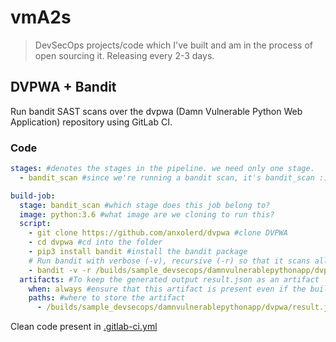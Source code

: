 # vmA2s

> DevSecOps projects/code which I've built and am in the process of open sourcing it. Releasing every 2-3 days.

## DVPWA + Bandit

Run bandit SAST scans over the dvpwa (Damn Vulnerable Python Web Application) repository using GitLab CI.

### Code

```yaml
stages: #denotes the stages in the pipeline. we need only one stage.
  - bandit_scan #since we're running a bandit scan, it's bandit_scan :)

build-job:
  stage: bandit_scan #which stage does this job belong to?
  image: python:3.6 #what image are we cloning to run this?
  script:
    - git clone https://github.com/anxolerd/dvpwa #clone DVPWA
    - cd dvpwa #cd into the folder
    - pip3 install bandit #install the bandit package
    # Run bandit with verbose (-v), recursive (-r) so that it scans all the subdirectories too, pass the path to dvpwa, output format as json (-f), and we want to store the output file as result.json (-o)
    - bandit -v -r /builds/sample_devsecops/damnvulnerablepythonapp/dvpwa -f json -o /builds/sample_devsecops/damnvulnerablepythonapp/dvpwa/result.json
  artifacts: #To keep the generated output result.json as an artifact
    when: always #ensure that this artifact is present even if the build fails
    paths: #where to store the artifact
      - /builds/sample_devsecops/damnvulnerablepythonapp/dvpwa/result.json
```

Clean code present in [.gitlab-ci.yml](https://github.com/r1yaz/vmA2s/blob/main/DVPWA%20+%20Bandit/.gitlab-ci.yml)





